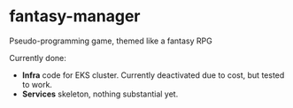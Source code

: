 # fantasy-manager

Pseudo-programming game, themed like a fantasy RPG

Currently done:

- **Infra** code for EKS cluster. Currently deactivated due to cost, but tested to work.
- **Services** skeleton, nothing substantial yet.
